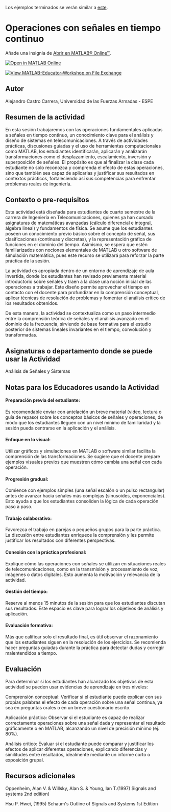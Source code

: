 Los ejemplos terminados se verán similar a [este](https://github.com/MathWorks-Teaching-Resources/Calculus-Derivatives_es).
# Operaciones con señales en tiempo continuo

Añade una insignia de [Abrir en MATLAB&reg; Online&trade;](https://www.mathworks.com/products/matlab-online/git.html).

[![Open in MATLAB Online](https://www.mathworks.com/images/responsive/global/open-in-matlab-online.svg)](https://matlab.mathworks.com/open/github/v1?repo=afcastro-espe/MATLAB-Educator-Workshop)

[![View MATLAB-Educator-Workshop on File Exchange](https://www.mathworks.com/matlabcentral/images/matlab-file-exchange.svg)](https://la.mathworks.com/matlabcentral/fileexchange/181943-matlab-educator-workshop)

<!-- Agrega el icono de "File Exchange" al README si este repositorio también aparece en File Exchange mediante la función "Connect to GitHub" -->
<!-- Agrega el icono de "Abrir en MATLAB Online" al README para abrir un archivo específico en MATLAB Online -->

## Autor
Alejandro Castro Carrera, Universidad de las Fuerzas Armadas - ESPE

## Resumen de la actividad
En esta sesión trabajaremos con las operaciones fundamentales aplicadas a señales en tiempo continuo, un conocimiento clave para el análisis y diseño de sistemas en telecomunicaciones. A través de actividades prácticas, discusiones guiadas y el uso de herramientas computacionales como MATLAB, los estudiantes identificarán, aplicarán y analizarán transformaciones como el desplazamiento, escalamiento, inversión y superposición de señales. El propósito es que al finalizar la clase cada estudiante no solo reconozca y comprenda el efecto de estas operaciones, sino que también sea capaz de aplicarlas y justificar sus resultados en contextos prácticos, fortaleciendo así sus competencias para enfrentar problemas reales de ingeniería.

## Contexto o pre-requisitos
Esta actividad está diseñada para estudiantes de cuarto semestre de la carrera de Ingeniería en Telecomunicaciones, quienes ya han cursado asignaturas de matemáticas avanzadas (cálculo diferencial e integral, álgebra lineal) y fundamentos de física. Se asume que los estudiantes poseen un conocimiento previo básico sobre el concepto de señal, sus clasificaciones (continuas y discretas), y la representación gráfica de funciones en el dominio del tiempo. Asimismo, se espera que estén familiarizados con nociones elementales de MATLAB u otro software de simulación matemática, pues este recurso se utilizará para reforzar la parte práctica de la sesión.

La actividad es apropiada dentro de un entorno de aprendizaje de aula invertida, donde los estudiantes han revisado previamente material introductorio sobre señales y traen a la clase una noción inicial de las operaciones a trabajar. Este diseño permite aprovechar el tiempo en contacto con el docente para profundizar en la comprensión conceptual, aplicar técnicas de resolución de problemas y fomentar el análisis crítico de los resultados obtenidos.

De esta manera, la actividad se contextualiza como un paso intermedio entre la comprensión teórica de señales y el análisis avanzado en el dominio de la frecuencia, sirviendo de base formativa para el estudio posterior de sistemas lineales invariantes en el tiempo, convolución y transformadas.

## Asignaturas o departamento donde se puede usar la Actividad
Análisis de Señales y Sistemas

## Notas para los Educadores usando la Actividad
#### Preparación previa del estudiante:
Es recomendable enviar con antelación un breve material (video, lectura o guía de repaso) sobre los conceptos básicos de señales y operaciones, de modo que los estudiantes lleguen con un nivel mínimo de familiaridad y la sesión pueda centrarse en la aplicación y el análisis.

#### Enfoque en lo visual:
Utilizar gráficos y simulaciones en MATLAB o software similar facilita la comprensión de las transformaciones. Se sugiere que el docente prepare ejemplos visuales previos que muestren cómo cambia una señal con cada operación.

#### Progresión gradual:
Comience con ejemplos simples (una señal escalón o un pulso rectangular) antes de avanzar hacia señales más complejas (sinusoides, exponenciales). Esto ayuda a que los estudiantes consoliden la lógica de cada operación paso a paso.

#### Trabajo colaborativo:
Favorezca el trabajo en parejas o pequeños grupos para la parte práctica. La discusión entre estudiantes enriquece la comprensión y les permite justificar los resultados con diferentes perspectivas.

#### Conexión con la práctica profesional:
Explique cómo las operaciones con señales se utilizan en situaciones reales de telecomunicaciones, como en la transmisión y procesamiento de voz, imágenes o datos digitales. Esto aumenta la motivación y relevancia de la actividad.

#### Gestión del tiempo:
Reserve al menos 15 minutos de la sesión para que los estudiantes discutan sus resultados. Este espacio es clave para lograr los objetivos de análisis y aplicación.

#### Evaluación formativa:
Más que calificar solo el resultado final, es útil observar el razonamiento que los estudiantes siguen en la resolución de los ejercicios. Se recomienda hacer preguntas guiadas durante la práctica para detectar dudas y corregir malentendidos a tiempo.


## Evaluación
Para determinar si los estudiantes han alcanzado los objetivos de esta actividad se pueden usar evidencias de aprendizaje en tres niveles:

Comprensión conceptual: Verificar si el estudiante puede explicar con sus propias palabras el efecto de cada operación sobre una señal continua, ya sea en preguntas orales o en un breve cuestionario escrito.

Aplicación práctica: Observar si el estudiante es capaz de realizar correctamente operaciones sobre una señal dada y representar el resultado gráficamente o en MATLAB, alcanzando un nivel de precisión mínimo (ej. 80%).

Análisis crítico: Evaluar si el estudiante puede comparar y justificar los efectos de aplicar diferentes operaciones, explicando diferencias y similitudes entre resultados, idealmente mediante un informe corto o exposición grupal.


## Recursos adicionales

Oppenheim, Alan V. & Willsky, Alan S. & Young, Ian T.(1997) Signals and systems 2nd edition)

Hsu P. Hwei, (1995) Schaum's Outline of Signals and Systems 1st Edition
